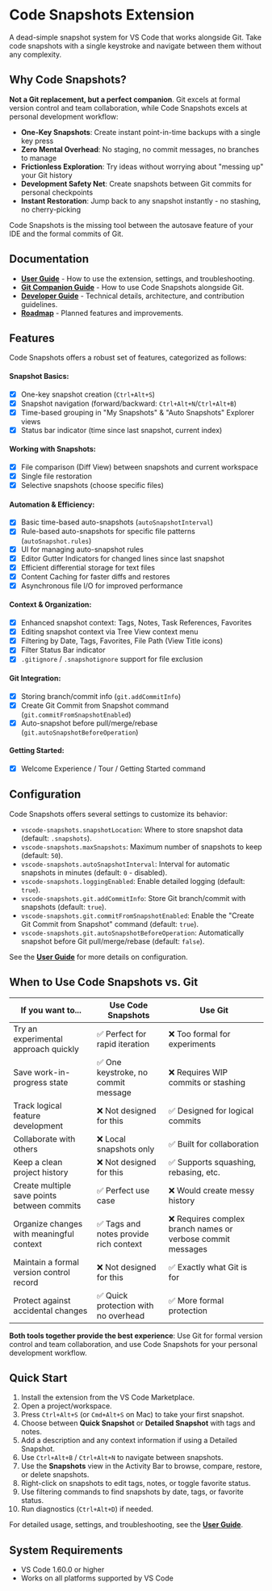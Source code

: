 # Code Snapshots Extension

A dead-simple snapshot system for VS Code that works alongside Git. Take code snapshots with a single keystroke and navigate between them without any complexity.

## Why Code Snapshots?

**Not a Git replacement, but a perfect companion**. Git excels at formal version control and team collaboration, while Code Snapshots excels at personal development workflow:

- **One-Key Snapshots**: Create instant point-in-time backups with a single key press
- **Zero Mental Overhead**: No staging, no commit messages, no branches to manage
- **Frictionless Exploration**: Try ideas without worrying about "messing up" your Git history
- **Development Safety Net**: Create snapshots between Git commits for personal checkpoints
- **Instant Restoration**: Jump back to any snapshot instantly - no stashing, no cherry-picking

Code Snapshots is the missing tool between the autosave feature of your IDE and the formal commits of Git.

## Documentation

- **[User Guide](docs/USER_GUIDE.md)** - How to use the extension, settings, and troubleshooting.
- **[Git Companion Guide](docs/GIT_COMPANION.md)** - How to use Code Snapshots alongside Git.
- **[Developer Guide](docs/DEVELOPER_GUIDE.md)** - Technical details, architecture, and contribution guidelines.
- **[Roadmap](docs/ROADMAP.md)** - Planned features and improvements.

## Features

Code Snapshots offers a robust set of features, categorized as follows:

#### Snapshot Basics:

- [x] One-key snapshot creation (`Ctrl+Alt+S`)
- [x] Snapshot navigation (forward/backward: `Ctrl+Alt+N`/`Ctrl+Alt+B`)
- [x] Time-based grouping in "My Snapshots" & "Auto Snapshots" Explorer views
- [x] Status bar indicator (time since last snapshot, current index)

#### Working with Snapshots:

- [x] File comparison (Diff View) between snapshots and current workspace
- [x] Single file restoration
- [x] Selective snapshots (choose specific files)

#### Automation & Efficiency:

- [x] Basic time-based auto-snapshots (`autoSnapshotInterval`)
- [x] Rule-based auto-snapshots for specific file patterns (`autoSnapshot.rules`)
- [x] UI for managing auto-snapshot rules
- [x] Editor Gutter Indicators for changed lines since last snapshot
- [x] Efficient differential storage for text files
- [x] Content Caching for faster diffs and restores
- [x] Asynchronous file I/O for improved performance

#### Context & Organization:

- [x] Enhanced snapshot context: Tags, Notes, Task References, Favorites
- [x] Editing snapshot context via Tree View context menu
- [x] Filtering by Date, Tags, Favorites, File Path (View Title icons)
- [x] Filter Status Bar indicator
- [x] `.gitignore` / `.snapshotignore` support for file exclusion

#### Git Integration:

- [x] Storing branch/commit info (`git.addCommitInfo`)
- [x] Create Git Commit from Snapshot command (`git.commitFromSnapshotEnabled`)
- [x] Auto-snapshot before pull/merge/rebase (`git.autoSnapshotBeforeOperation`)

#### Getting Started:

- [x] Welcome Experience / Tour / Getting Started command

## Configuration

Code Snapshots offers several settings to customize its behavior:

- `vscode-snapshots.snapshotLocation`: Where to store snapshot data (default: `.snapshots`).
- `vscode-snapshots.maxSnapshots`: Maximum number of snapshots to keep (default: `50`).
- `vscode-snapshots.autoSnapshotInterval`: Interval for automatic snapshots in minutes (default: `0` - disabled).
- `vscode-snapshots.loggingEnabled`: Enable detailed logging (default: `true`).
- `vscode-snapshots.git.addCommitInfo`: Store Git branch/commit with snapshots (default: `true`).
- `vscode-snapshots.git.commitFromSnapshotEnabled`: Enable the "Create Git Commit from Snapshot" command (default: `true`).
- `vscode-snapshots.git.autoSnapshotBeforeOperation`: Automatically snapshot before Git pull/merge/rebase (default: `false`).

See the **[User Guide](docs/USER_GUIDE.md)** for more details on configuration.

## When to Use Code Snapshots vs. Git

| If you want to...                           | Use Code Snapshots                     | Use Git                                                     |
| ------------------------------------------- | -------------------------------------- | ----------------------------------------------------------- |
| Try an experimental approach quickly        | ✅ Perfect for rapid iteration         | ❌ Too formal for experiments                               |
| Save work-in-progress state                 | ✅ One keystroke, no commit message    | ❌ Requires WIP commits or stashing                         |
| Track logical feature development           | ❌ Not designed for this               | ✅ Designed for logical commits                             |
| Collaborate with others                     | ❌ Local snapshots only                | ✅ Built for collaboration                                  |
| Keep a clean project history                | ❌ Not designed for this               | ✅ Supports squashing, rebasing, etc.                       |
| Create multiple save points between commits | ✅ Perfect use case                    | ❌ Would create messy history                               |
| Organize changes with meaningful context    | ✅ Tags and notes provide rich context | ❌ Requires complex branch names or verbose commit messages |
| Maintain a formal version control record    | ❌ Not designed for this               | ✅ Exactly what Git is for                                  |
| Protect against accidental changes          | ✅ Quick protection with no overhead   | ✅ More formal protection                                   |

**Both tools together provide the best experience**: Use Git for formal version control and team collaboration, and use Code Snapshots for your personal development workflow.

## Quick Start

1. Install the extension from the VS Code Marketplace.
2. Open a project/workspace.
3. Press `Ctrl+Alt+S` (or `Cmd+Alt+S` on Mac) to take your first snapshot.
4. Choose between **Quick Snapshot** or **Detailed Snapshot** with tags and notes.
5. Add a description and any context information if using a Detailed Snapshot.
6. Use `Ctrl+Alt+B` / `Ctrl+Alt+N` to navigate between snapshots.
7. Use the **Snapshots** view in the Activity Bar to browse, compare, restore, or delete snapshots.
8. Right-click on snapshots to edit tags, notes, or toggle favorite status.
9. Use filtering commands to find snapshots by date, tags, or favorite status.
10. Run diagnostics (`Ctrl+Alt+D`) if needed.

For detailed usage, settings, and troubleshooting, see the **[User Guide](docs/USER_GUIDE.md)**.

## System Requirements

- VS Code 1.60.0 or higher
- Works on all platforms supported by VS Code
